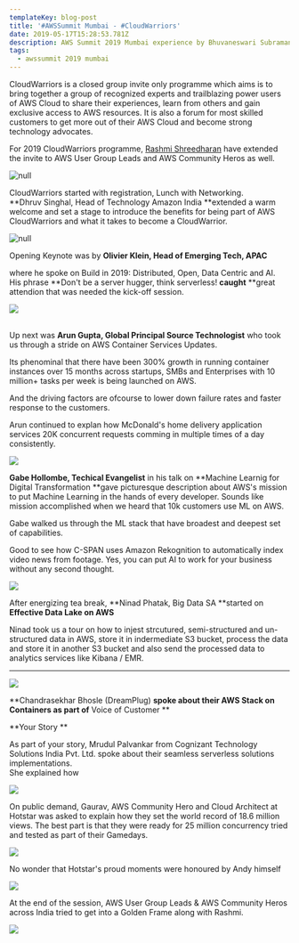 ```yaml
---
templateKey: blog-post
title: '#AWSSummit Mumbai - #CloudWarriors'
date: 2019-05-17T15:28:53.781Z
description: AWS Summit 2019 Mumbai experience by Bhuvaneswari Subramani
tags:
  - awssummit 2019 mumbai
---
```

CloudWarriors is a closed group invite only programme which aims is to bring together a group of recognized experts and trailblazing power users of AWS Cloud to share their experiences, learn from others and gain exclusive access to AWS resources. It is also a forum for most skilled customers to get more out of their AWS Cloud and become strong technology advocates.

For 2019 CloudWarriors programme, [Rashmi Shreedharan](https://www.linkedin.com/in/rashmis/) have extended the invite to AWS User Group Leads and AWS Community Heros as well.

![null](/img/cw_welcomeboard.jpg)

CloudWarriors started with registration, Lunch with Networking.\
**Dhruv Singhal, Head of Technology Amazon India **extended a warm welcome and set a stage to introduce the benefits for being part of AWS CloudWarriors and what it takes to become a CloudWarrior.

![null](/img/intro.png)

Opening Keynote was by **Olivier Klein, Head of Emerging Tech, APAC**

where he spoke on Build in 2019: Distributed, Open, Data Centric and AI.\
His phrase **Don't be a server hugger, think serverless! **caught** **great attendion that was needed the kick-off session.

![](/img/cw_key_2.jpg)

\
Up next was **Arun Gupta, Global Principal Source Technologist** who took us through a stride on AWS Container Services Updates.

Its phenominal that there have been 300% growth in running container instances over 15 months across startups, SMBs and Enterprises with 10 million+ tasks per week is being launched on AWS.

And the driving factors are ofcourse to lower down failure rates and faster response to the customers.

Arun continued to explan how McDonald's home delivery application services 20K concurrent requests comming in multiple times of a day consistently.

![](/img/arun_gupta.jpg)

**Gabe Hollombe, Techical Evangelist** in his talk on **Machine Learnig for Digital Transformation **gave picturesque description about AWS's mission to put Machine Learning in the hands of every developer. Sounds like mission accomplished when we heard that 10k customers use ML on AWS. 

Gabe walked us through the ML stack that have broadest and deepest set of capabilities.

Good to see how C-SPAN uses Amazon Rekognition to automatically index video news from footage. Yes, you can put AI to work for your business without any second thought.

![](/img/gabe_ml.jpg)

After energizing tea break, **Ninad Phatak, Big Data SA **started on **Effective Data Lake on AWS**

Ninad took us a tour on how to injest strcutured, semi-structured and un-structured data in AWS, store it in indermediate S3 bucket, process the data and store it in another S3 bucket and also send the processed data to analytics services like Kibana / EMR.

********

![](/img/ninad.jpg)

**Chandrasekhar Bhosle (DreamPlug) **spoke about their AWS Stack on Containers as part of** Voice of Customer **

**Your Story **

As part of your story, Mrudul Palvankar from Cognizant Technology Solutions India Pvt. Ltd. spoke about their seamless serverless solutions implementations.\
She explained how 

![](/img/serverless.jpg)

On public demand, Gaurav, AWS Community Hero and Cloud Architect at Hotstar was asked to explain how they set the world record of 18.6 million views. The best part is that they were ready for 25 million concurrency tried and tested as part of their Gamedays.

![](/img/gaurav.jpg)

No wonder that Hotstar's proud moments were honoured by Andy himself 

![](/img/andy.png)

At the end of the session, AWS User Group Leads & AWS Community Heros across India tried to get into a Golden Frame along with Rashmi.

![](/img/cw_ugleads.jpg)
